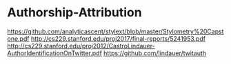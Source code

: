 # Authorship-Attribution
https://github.com/analyticascent/stylext/blob/master/Stylometry%20Capstone.pdf
http://cs229.stanford.edu/proj2017/final-reports/5241953.pdf
http://cs229.stanford.edu/proj2012/CastroLindauer-AuthorIdentificationOnTwitter.pdf
https://github.com/lindauer/twitauth

